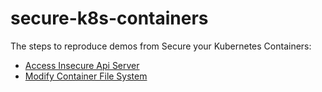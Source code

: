 # secure-k8s-containers

The steps to reproduce demos from Secure your Kubernetes Containers:
- [Access Insecure Api Server](./api-server/README.md)
- [Modify Container File System](./security-context/README.md)